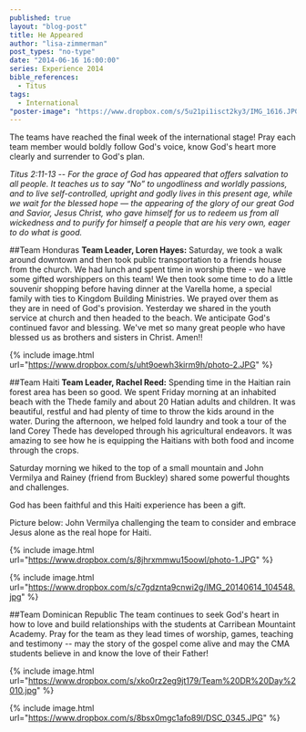 ```yaml
---
published: true
layout: "blog-post"
title: He Appeared
author: "lisa-zimmerman"
post_types: "no-type"
date: "2014-06-16 16:00:00"
series: Experience 2014
bible_references: 
  - Titus
tags: 
  - International
"poster-image": "https://www.dropbox.com/s/5u21pi1isct2ky3/IMG_1616.JPG"
---
```


The teams have reached the final week of the international stage!  Pray each team member would boldly follow God's voice, know God's heart more clearly and surrender to God's plan.

*Titus 2:11-13 -- For the grace of God has appeared that offers salvation to all people. It teaches us to say “No” to ungodliness and worldly passions, and to live self-controlled, upright and godly lives in this present age, while we wait for the blessed hope — the appearing of the glory of our great God and Savior, Jesus Christ, who gave himself for us to redeem us from all wickedness and to purify for himself a people that are his very own, eager to do what is good.*

##Team Honduras
**Team Leader, Loren Hayes:** Saturday, we took a walk around downtown and then took public transportation to a friends house from the church.  We had lunch and spent time in worship there - we have some gifted worshippers on this team!  We then took some time to do a little souvenir shopping before having dinner at the Varella home, a special family with ties to Kingdom Building Ministries.  We prayed over them as they are in need of God's provision.  Yesterday we shared in the youth service at church and then headed to the beach.  We anticipate God's continued favor and blessing.  We've met so many great people who have blessed us as brothers and sisters in Christ.  Amen!!

{% include image.html url="https://www.dropbox.com/s/uht9oewh3kirm9h/photo-2.JPG" %}

##Team Haiti
**Team Leader, Rachel Reed:** Spending time in the Haitian rain forest area has been so good.  We spent Friday morning at an inhabited beach with the Thede family and about 20 Hatian adults and children. It was beautiful, restful and had plenty of time to throw the kids around in the water. During the afternoon, we helped fold laundry and took a tour of the land Corey Thede has developed through his agricultural endeavors. It was amazing to see how he is equipping the Haitians with both food and income through the crops. 

Saturday morning we hiked to the top of a small mountain and John Vermilya and Rainey (friend from Buckley) shared some powerful thoughts and challenges.

God has been faithful and this Haiti experience has been a gift.

Picture below: John Vermilya challenging the team to consider and embrace Jesus alone as the real hope for Haiti.

{% include image.html url="https://www.dropbox.com/s/8jhrxmmwu15oowl/photo-1.JPG" %}

{% include image.html url="https://www.dropbox.com/s/c7gdznta9cnwi2g/IMG_20140614_104548.jpg" %}

##Team Dominican Republic
The team continues to seek God's heart in how to love and build relationships with the students at Carribean Mountaint Academy.  Pray for the team as they lead times of worship, games, teaching and testimony -- may the story of the gospel come alive and may the CMA students believe in and know the love of their Father!  

{% include image.html url="https://www.dropbox.com/s/xko0rz2eg9jt179/Team%20DR%20Day%2010.jpg" %}

{% include image.html url="https://www.dropbox.com/s/8bsx0mgc1afo89l/DSC_0345.JPG" %}